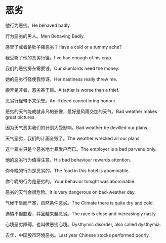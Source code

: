 # 恶劣

<p><span class="chinese">他行为恶劣。</span><span class="english">He behaved badly.</span></p>

<p><span class="chinese">行为恶劣的男人。</span><span class="english">Men Behaving Badly.</span></p>

<p><span class="chinese">感冒了或者是肚子痛恶劣？</span><span class="english">Have a cold or a tummy ache?</span></p>

<p><span class="chinese">我受够了他的恶劣行径。</span><span class="english">I've had enough of his crap.</span></p>

<p><span class="chinese">我们的恶劣房东需要钱。</span><span class="english">Our slumlords need the money.</span></p>

<p><span class="chinese">她的恶劣行径使我惊讶。</span><span class="english">Her nastiness really threw me.</span></p>

<p><span class="chinese">搬弄是非者，恶劣甚于贼。</span><span class="english">A tattler is worse than a thief.</span></p>

<p><span class="chinese">恶劣行径带不来荣誉。</span><span class="english">An ill deed cannot bring honour.</span></p>

<p><span class="chinese">恶劣的天气能成就非凡的影像，最好是风雨交加的天气。</span><span class="english">Bad weather makes great pictures.</span></p>

<p><span class="chinese">因为天气恶劣我们的计划大受影响。</span><span class="english">Bad weather be devilled our plans.</span></p>

<p><span class="chinese">天气恶劣，我们的计画全毁了。</span><span class="english">The weather wrecked all our plans.</span></p>

<p><span class="chinese">这个雇主只是个恶劣地土暴发户而已。</span><span class="english">The employer is a bad parvenu only.</span></p>

<p><span class="chinese">他的恶劣行为值得注意。</span><span class="english">His bad behaviour rewards attention.</span></p>

<p><span class="chinese">你今晚的行为是恶劣的。</span><span class="english">The food in this hotel is abominable.</span></p>

<p><span class="chinese">你今晚的行为是恶劣的。</span><span class="english">Your behavior tonight was abominable.</span></p>

<p><span class="chinese">恶劣的天气会很危险。</span><span class="english">It is very dangerous on bad-weather day.</span></p>

<p><span class="chinese">气候干旱而严寒，自然条件恶劣。</span><span class="english">The Climate there is quite dry and cold.</span></p>

<p><span class="chinese">选情不但胶着，并且越来越恶劣。</span><span class="english">The race is close and increasingly nasty.</span></p>

<p><span class="chinese">心境恶劣障碍，也叫做恶劣心境。</span><span class="english">Dysthymic disorder, also called dysthymia.</span></p>

<p><span class="chinese">去年，中国股市环境恶劣。</span><span class="english">Last year Chinese stocks performed poorly.</span></p>

